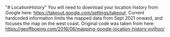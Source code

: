 "# LocationHistory" 
You will need to download your location history from Google here: https://takeout.google.com/settings/takeout.
Current hardcoded information limits the mapped data from Sept 2021 onward, and focuses the map on the west coast.
Original code was taken from here: https://geoffboeing.com/2016/06/mapping-google-location-history-python/
